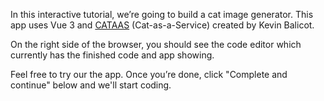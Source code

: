In this interactive tutorial, we’re going to build a cat image generator. This app uses Vue 3 and [CATAAS](https://cataas.com/#/) (Cat-as-a-Service) created by Kevin Balicot.

On the right side of the browser, you should see the code editor which currently has the finished code and app showing.

Feel free to try our the app. Once you’re done, click "Complete and continue" below and we'll start coding.

